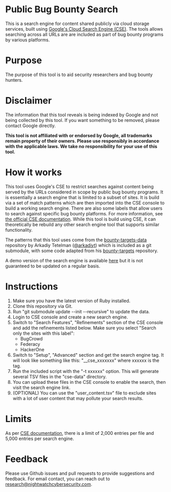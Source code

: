 # Public Bug Bounty Search
This is a search engine for content shared publicly via cloud storage services,
built using [Google's Cloud Search Engine (CSE)](https://cse.google.com/cse/).
The tools allows searching across all URLs are are included as part of
bug bounty programs by various platforms.

# Purpose
The purpose of this tool is to aid security researchers and bug bounty hunters.

# Disclaimer
The information that this tool reveals is being indexed by Google and not
being collected by this tool. If you want something to be removed,
please contact Google directly.

**This tool is not affiliated with or endorsed by Google, all trademarks
remain property of their owners. Please use responsibly in accordance with
the applicable laws. We take no responsibility for your use of this tool.**

# How it works
This tool uses Google's CSE to restrict searches against content being
served by the URLs considered in scope by public bug bounty programs.
It is essentially a search engine that is limited to a subset of sites. It is
build via a set of match patterns which are then imported into the CSE console
to build a working search engine. There are also some labels that allow users
to search against specific bug bounty platforms. For more information, see [the official
CSE documentation](https://developers.google.com/custom-search/docs/overview).
While this tool is build using CSE, it can theoretically be rebuild any other
search engine tool that supports similar functionality.

The patterns that this tool uses come from the [bounty-targets-data](https://github.com/arkadiyt/bounty-targets-data) repository by Arkadiy Tetelman ([@arkadiyt](https://github.com/arkadiyt)) which is included as a git submodule, with some code
adapted from his [bounty-targets](https://github.com/arkadiyt/bounty-targets)
repository.

A demo version of the search engine is available [here](https://cse.google.com/cse?cx=001888752746524345906:pccy6kike-k) but it is not guaranteed to be updated
on a regular basis.

# Instructions
1. Make sure you have the latest version of Ruby installed.
2. Clone this repository via Git.
3. Run "git submodule update --init --recursive" to update the data.
4. Login to CSE console and create a new search engine.
5. Switch to "Search Features", "Refinements" section of the CSE console and add
the refinements listed below. Make sure you select "Search only the sites with this label":
   * BugCrowd
   * Federacy
   * HackerOne
6. Switch to "Setup", "Advanced" section and get the search engine tag. It will look like something like this: "__cse_xxxxxxx" where xxxxxx is the tag.
7. Run the included script with the "-t xxxxxx" option. This will generate several
TSV files in the "cse-data" directory.
8. You can upload these files in the CSE console to enable the search, then
visit the search engine link.
9. (OPTIONAL) You can use the "user_content.tsv" file to exclude sites with a lot
of user content that may pollute your search results.

# Limits
As per [CSE documentation](https://developers.google.com/custom-search/docs/annotations#annotations-limits), there is a limit of 2,000 entries per file
and 5,000 entries per search engine.

# Feedback
Please use Github issues and pull requests to provide suggestions and feedback.
For email contact, you can reach out to research@nightwatchcybersecurity.com.
